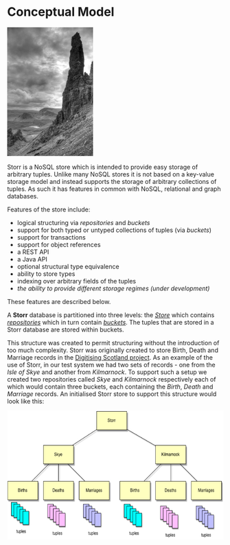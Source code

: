 # Conceptual Model

<img src="images/old_man_small.jpg" height="300" alt="Old man of Storr by G.Kirby">

Storr is a NoSQL store which is intended to provide easy storage of arbitrary tuples.
Unlike many NoSQL stores it is not based on a key-value storage model and instead supports the storage of arbitrary collections of tuples.
As such it has features in common with NoSQL, relational and graph databases.

Features of the store include:

* logical structuring via *repositories* and *buckets*
* support for both typed or untyped collections of tuples (via *buckets*)
* support for transactions
* support for object references
* a REST API
* a Java API
* optional structural type equivalence
* ability to store types
* indexing over arbitrary fields of the tuples
* *the ability to provide different storage regimes (under development)*

These features are described below.

A **Storr** database is partitioned into three levels:
the [*Store*](https://quicksilver.host.cs.st-andrews.ac.uk/apidocs/storr/uk/ac/standrews/cs/storr/interfaces/IStore.html) which contains [*repositories*](https://quicksilver.host.cs.st-andrews.ac.uk/apidocs/storr/uk/ac/standrews/cs/storr/interfaces/IRepository.html) which in turn contain [*buckets*](https://quicksilver.host.cs.st-andrews.ac.uk/apidocs/storr/uk/ac/standrews/cs/storr/interfaces/IBucket.html).
The tuples that are stored in a Storr database are stored within buckets.

This structure was created to permit structuring without the introduction of too much complexity.
Storr was originally created to store Birth, Death and Marriage records in the [Digitising Scotland project](https://digitisingscotland.cs.st-andrews.ac.uk).
As an example of the use of Storr, in our test system we had two sets of records - one from the *Isle of Skye* and another from *Kilmarnock*.
To support such a setup we created two repositories called *Skye* and *Kilmarnock* respectively each of which would contain three buckets, each containing the *Birth*, *Death* and *Marriage* records.
An initialised Storr store to support this structure would look like this:

<img src="images/bdm.jpg" height="300" alt="Example Store usage">


